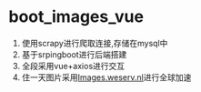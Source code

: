 # boot_images_vue

1. 使用scrapy进行爬取连接,存储在mysql中
2. 基于srpingboot进行后端搭建
3. 全段采用vue+axios进行交互
4. 住一天图片采用[Images.weserv.nl](https://images.weserv.nl )进行全球加速

